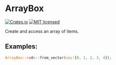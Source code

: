 # ArrayBox
[![Crates.io][crates-badge]][crates-url]
[![MIT licensed][mit-badge]][mit-url]

[crates-badge]: https://img.shields.io/crates/v/array-box.svg
[crates-url]: https://crates.io/crates/array-box
[mit-badge]: https://img.shields.io/badge/license-MIT-blue.svg
[mit-url]: https://github.com/feenkcom/boxes-rs/blob/main/LICENSE

Create and access an array of items.

## Examples:
```rust
ArrayBox::<u8>::from_vector(vec![0, 1, 2, 3, 4]);
```